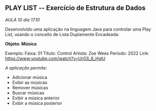 ## PLAY LIST -- Exercício de Estrutura de Dados 
*AULA 10 dia 17.10* 

Desenvolvido uma aplicação na linguagem Java para controlar uma Play List, usando o conceito de Lista Duplamente Encadeada:

**Objeto: Música**

Exemplo:
Faixa: 01
Título:  Control
Artista: Zoe Wees
Período: 2022
Link: https://www.youtube.com/watch?v=UrGS_6_HglU
 
_A aplicação permite:_

- Adicionar música
- Exibir as músicas 
- Remover músicas
- Buscar músicas
- Exibir a música anterior
- Exibir a música posterior





